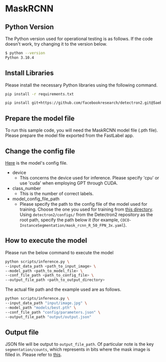 # MaskRCNN

## Python Version
The Python version used for operational testing is as follows. If the code doesn't work, try changing it to the version below.
```bash
$ python --version
Python 3.10.4
```

## Install Libraries
Please install the necessary Python libraries using the following command.
```bash
pip install -r requirements.txt
```
```bash
pip install git+https://github.com/facebookresearch/detectron2.git@5aeb252b194b93dc2879b4ac34bc51a31b5aee13
```
## Prepare the model file
To run this sample code, you will need the MaskRCNN model file (.pth file).  
Please prepare the model file exported from the FastLabel app.

## Change the config file
[Here](./config/parameters.json) is the model's config file.
 - device
   - This concerns the device used for inference. Please specify 'cpu' or use 'cuda' when employing GPT through CUDA.
 - class_number
   - This is the number of correct labels.
 - model_config_file_path
   - Please specify the path to the config file of the model used for training. Choose the one you used for training from [this directory](https://github.com/facebookresearch/detectron2/tree/main/configs). Using `detectron2/configs/` from the Detectron2 repository as the root path, specify the path below it (for example, `COCO-InstanceSegmentation/mask_rcnn_R_50_FPN_3x.yaml`).

## How to execute the model
Please run the below command to execute the model
```bash
python scripts/inference.py \
--input_data_path <path_to_input_image> \
--model_path <path_to_model_file> \
--conf_file_path <path_to_config_file> \
--output_file_path <path_to_output_directory>
```

The actual file path and the example used are as follows.
```bash
python scripts/inference.py \
--input_data_path "input/image.jpg" \
--model_path "models/best.pth" \
--conf_file_path "config/parameters.json" \
--output_file_path "output/output.json"
```

## Output file
JSON file will be output to `output_file_path`.
Of particular note is the key `segmentation/counts`, which represents in bits where the mask image is filled in. Please refer to [this](https://qiita.com/harmegiddo/items/15d618e6a3620446512e).